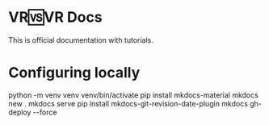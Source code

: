 # VR🆚VR Docs

This is official documentation with tutorials.

# Configuring locally

python -m venv venv 
venv/bin/activate 
pip install mkdocs-material 
mkdocs new . 
mkdocs serve 
pip install mkdocs-git-revision-date-plugin 
mkdocs gh-deploy --force 
 